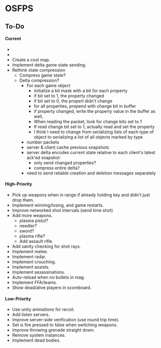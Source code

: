 # OSFPS

## To-Do

#### Current

* 
* 
* Create a cool map.
* Implement delta game state sending.
* Rethink state compression
  - Compress game state?
  - Delta compression?
    - For each game object
      - initialize a bit mask with a bit for each property
      - if bit set to 1, the property changed
      - if bit set to 0, the propert didn't change
      - for all properties, prepend with change bit in buffer
      - if property changed, write the property value in the buffer as well,
      - When reading the packet, look for change bits set to 1
      - If read change bit set to 1, actually read and set the property
      - I think I need to change from serializing lists of each type of object to serializing a list of all objects marked by type
    - number packets
    - server & client cache previous snapshots
    - server delta encodes current state relative to each client's latest ack'ed snapshot
      - only send changed properties?
      - compress entire delta?
    - need to send reliable creation and deletion messages separately

#### High-Priority

* Pick up weapons when in range if already holding key and didn't just drop them.	
* Implement winning/losing, and game restarts.
* Improve networked shot intervals (send time shot)
* Add more weapons.
  - plasma pistol?
  - needler?
  - sword?
  - plasma rifle?
  - Add assault rifle.
* Add sanity checking for shot rays.
* Implement melee.
* Implement radar.
* Implement crouching.
* Implement assists.
* Implement assassinations.
* Auto-reload when no bullets in mag.
* Implement FFA/teams.
* Show dead/alive players in scoreboard.

#### Low-Priority

* Use unity animations for recoil.
* Add listen servers.
* Improve server-side verification (use round trip time).
* Set is fire pressed to false when switching weapons.
* Improve throwing grenade straight down.
* Remove system instances.
* Implement dead bodies.
